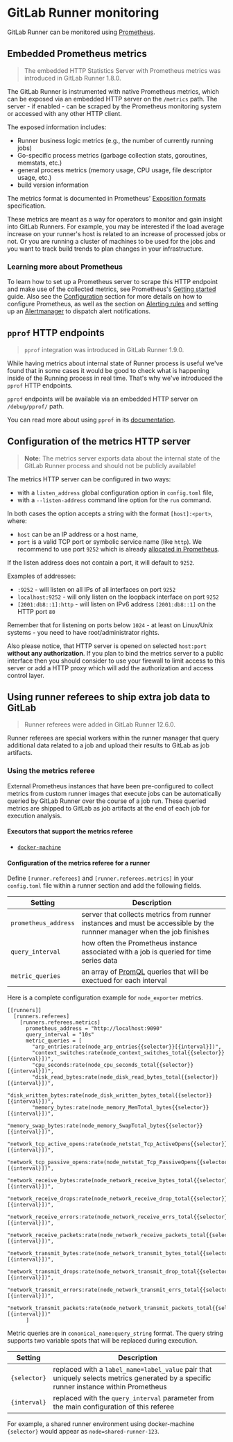 # GitLab Runner monitoring

GitLab Runner can be monitored using [Prometheus].

## Embedded Prometheus metrics

> The embedded HTTP Statistics Server with Prometheus metrics was
introduced in GitLab Runner 1.8.0.

The GitLab Runner is instrumented with native Prometheus
metrics, which can be exposed via an embedded HTTP server on the `/metrics`
path. The server - if enabled - can be scraped by the Prometheus monitoring
system or accessed with any other HTTP client.

The exposed information includes:

- Runner business logic metrics (e.g., the number of currently running jobs)
- Go-specific process metrics (garbage collection stats, goroutines, memstats, etc.)
- general process metrics (memory usage, CPU usage, file descriptor usage, etc.)
- build version information

The metrics format is documented in Prometheus'
[Exposition formats](https://prometheus.io/docs/instrumenting/exposition_formats/)
specification.

These metrics are meant as a way for operators to monitor and gain insight into
GitLab Runners. For example, you may be interested if the load average increase
on your runner's host is related to an increase of processed jobs or not. Or
you are running a cluster of machines to be used for the jobs and you want to
track build trends to plan changes in your infrastructure.

### Learning more about Prometheus

To learn how to set up a Prometheus server to scrape this HTTP endpoint and
make use of the collected metrics, see Prometheus's [Getting
started](https://prometheus.io/docs/prometheus/latest/getting_started/) guide. Also
see the [Configuration](https://prometheus.io/docs/prometheus/latest/configuration/configuration/)
section for more details on how to configure Prometheus, as well as the section
on [Alerting rules](https://prometheus.io/docs/prometheus/latest/configuration/alerting_rules/) and setting up
an [Alertmanager](https://prometheus.io/docs/alerting/alertmanager/) to
dispatch alert notifications.

## `pprof` HTTP endpoints

> `pprof` integration was introduced in GitLab Runner 1.9.0.

While having metrics about internal state of Runner process is useful
we've found that in some cases it would be good to check what is happening
inside of the Running process in real time. That's why we've introduced
the `pprof` HTTP endpoints.

`pprof` endpoints will be available via an embedded HTTP server on `/debug/pprof/`
path.

You can read more about using `pprof` in its [documentation][go-pprof].

## Configuration of the metrics HTTP server

> **Note:**
The metrics server exports data about the internal state of the
GitLab Runner process and should not be publicly available!

The metrics HTTP server can be configured in two ways:

- with a `listen_address` global configuration option in `config.toml` file,
- with a `--listen-address` command line option for the `run` command.

In both cases the option accepts a string with the format `[host]:<port>`,
where:

- `host` can be an IP address or a host name,
- `port` is a valid TCP port or symbolic service name (like `http`). We recommend to use port `9252` which is already [allocated in Prometheus](https://github.com/prometheus/prometheus/wiki/Default-port-allocations).

If the listen address does not contain a port, it will default to `9252`.

Examples of addresses:

- `:9252` - will listen on all IPs of all interfaces on port `9252`
- `localhost:9252` - will only listen on the loopback interface on port `9252`
- `[2001:db8::1]:http` - will listen on IPv6 address `[2001:db8::1]` on the HTTP port `80`

Remember that for listening on ports below `1024` - at least on Linux/Unix
systems - you need to have root/administrator rights.

Also please notice, that HTTP server is opened on selected `host:port`
**without any authorization**. If you plan to bind the metrics server
to a public interface then you should consider to use your firewall to
limit access to this server or add a HTTP proxy which will add the
authorization and access control layer.

[go-pprof]: https://golang.org/pkg/net/http/pprof/
[prometheus]: https://prometheus.io

## Using runner referees to ship extra job data to GitLab

> Runner referees were added in GitLab Runner 12.6.0.

Runner referees are special workers within the runner manager that query additional data related to a job and upload their results to GitLab as job artifacts.

### Using the metrics referee

External Prometheus instances that have been pre-configured to collect metrics from custom runner images that execute jobs can be automatically queried by GitLab Runner over the course of a job run. These queried metrics are shipped to GitLab as job artifacts at the end of each job for execution analysis.

#### Executors that support the metrics referee

- [`docker-machine`](../executors/docker_machine.md)

#### Configuration of the metrics referee for a runner

Define `[runner.referees]` and `[runner.referees.metrics]` in your `config.toml` file within a runner section and add the following fields.

| Setting              | Description                                                                                                                        |
| -------------------- | ---------------------------------------------------------------------------------------------------------------------------------- |
| `prometheus_address` | server that collects metrics from runner instances and must be accessible by the runnner manager when the job finishes             |
| `query_interval`     | how often the Prometheus instance associated with a job is queried for time series data                                            |
| `metric_queries`     | an array of [PromQL](https://prometheus.io/docs/prometheus/latest/querying/basics) queries that will be exectued for each interval |

Here is a complete configuration example for `node_exporter` metrics.

```
[[runners]]
  [runners.referees]
    [runners.referees.metrics]
      prometheus_address = "http://localhost:9090"
      query_interval = "10s"
      metric_queries = [
        "arp_entries:rate(node_arp_entries{{selector}}[{interval}])",
        "context_switches:rate(node_context_switches_total{{selector}}[{interval}])",
        "cpu_seconds:rate(node_cpu_seconds_total{{selector}}[{interval}])",
        "disk_read_bytes:rate(node_disk_read_bytes_total{{selector}}[{interval}])",
        "disk_written_bytes:rate(node_disk_written_bytes_total{{selector}}[{interval}])",
        "memory_bytes:rate(node_memory_MemTotal_bytes{{selector}}[{interval}])",
        "memory_swap_bytes:rate(node_memory_SwapTotal_bytes{{selector}}[{interval}])",
        "network_tcp_active_opens:rate(node_netstat_Tcp_ActiveOpens{{selector}}[{interval}])",
        "network_tcp_passive_opens:rate(node_netstat_Tcp_PassiveOpens{{selector}}[{interval}])",
        "network_receive_bytes:rate(node_network_receive_bytes_total{{selector}}[{interval}])",
        "network_receive_drops:rate(node_network_receive_drop_total{{selector}}[{interval}])",
        "network_receive_errors:rate(node_network_receive_errs_total{{selector}}[{interval}])",
        "network_receive_packets:rate(node_network_receive_packets_total{{selector}}[{interval}])",
        "network_transmit_bytes:rate(node_network_transmit_bytes_total{{selector}}[{interval}])",
        "network_transmit_drops:rate(node_network_transmit_drop_total{{selector}}[{interval}])",
        "network_transmit_errors:rate(node_network_transmit_errs_total{{selector}}[{interval}])",
        "network_transmit_packets:rate(node_network_transmit_packets_total{{selector}}[{interval}])"
      ]
```

Metric queries are in `cononical_name:query_string` format. The query string supports two variable spots that will be replaced during execution.

| Setting      | Description                                                                                                                           |
| ------------ | ------------------------------------------------------------------------------------------------------------------------------------- |
| `{selector}` | replaced with a `label_name=label_value` pair that uniquely selects metrics generated by a specific runner instance within Prometheus |
| `{interval}` | replaced with the `query_interval` parameter from the main configuration of this referee                                              |

For example, a shared runner environment using docker-machine `{selector}` would appear as `node=shared-runner-123`.
